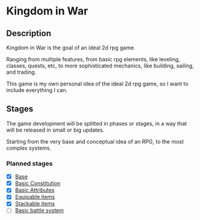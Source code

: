 # Kingdom in War

## Description

Kingdom in War is the goal of an ideal 2d rpg game.

Ranging from multiple features, from basic rpg elements, like leveling, classes, quests, etc, to more sophisticated mechanics, like building, sailing, and trading.

This game is my own personal idea of the ideal 2d rpg game, so I want to include everything I can.

## Stages

The game development will be splitted in phases or stages, in a way that will be released in small or big updates.

Starting from the very base and conceptual idea of an RPG, to the most complex systems.

### Planned stages

- [X] [Base](./stages/base.md)
- [X] [Basic Constitution](./stages/basic-constitution.md)
- [X] [Basic Attributes](./stages/basic-attributes.md)
- [X] [Equipable items](./stages/equipable-items.md)
- [X] [Stackable items](./stages/stackable-items.md)
- [ ] [Basic battle system](./stages/basic-battle-system.md)
